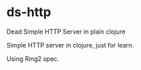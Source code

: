 # ds-http
Dead Simple HTTP Server in plain clojure

Simple HTTP server in clojure, just for learn.

Using Ring2 spec.
